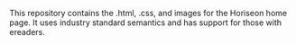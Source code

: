 This repository contains the .html, .css, and images for the Horiseon home page. It uses industry standard semantics and has support for those with ereaders.

